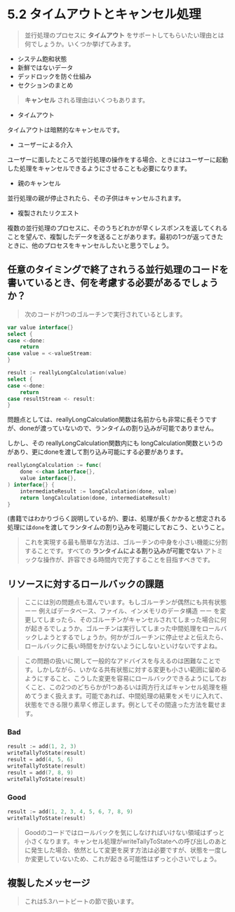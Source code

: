 # 5.2 タイムアウトとキャンセル処理

> 並行処理のプロセスに __タイムアウト__ をサポートしてもらいたい理由とは何でしょうか。いくつか挙げてみます。

* システム飽和状態
* 新鮮ではないデータ
* デッドロックを防ぐ仕組み
* セクションのまとめ

> __キャンセル__ される理由はいくつもあります。

* タイムアウト

タイムアウトは暗黙的なキャンセルです。

* ユーザーによる介入

ユーザーに面したところで並行処理の操作をする場合、ときにはユーザーに起動した処理をキャンセルできるようにさせることも必要になります。

* 親のキャンセル

並行処理の親が停止されたら、その子供はキャンセルされます。

* 複製されたリクエスト

複数の並行処理のプロセスに、そのうちどれかが早くレスポンスを返してくれることを望んで、複製したデータを送ることがあります。最初の1つが返ってきたときに、他のプロセスをキャンセルしたいと思うでしょう。

## 任意のタイミングで終了されうる並行処理のコードを書いているとき、何を考慮する必要があるでしょうか？

> 次のコードが1つのゴルーチンで実行されているとします。

```go
var value interface{}
select {
case <-done:
	return
case value = <-valueStream:
}

result := reallyLongCalculation(value)
select {
case <-done:
	return
case resultStream <- result:
}
```

問題点としては、reallyLongCalculation関数は名前からも非常に長そうですが、doneが渡っていないので、ランタイムの割り込みが可能でありません。

しかし、その reallyLongCalculation関数内にも longCalculation関数というのがあり、更にdoneを渡して割り込み可能にする必要があります。

```go
reallyLongCalculation := func(
	done <-chan interface{},
	value interface{},
) interface{} {
	intermediateResult := longCalculation(done, value)
	return longCalculation(done, intermediateResult)
}
```

(書籍ではわかりづらく説明しているが)、要は、処理が長くかかると想定される処理には`done`を渡してランタイムの割り込みを可能にしておこう、ということ。

> これを実現する最も簡単な方法は、ゴルーチンの中身を小さい機能に分割することです。すべての __ランタイムによる割り込みが可能でない__ アトミックな操作が、許容できる時間内で完了することを目指すべきです。

## リソースに対するロールバックの課題

> ここには別の問題点も潜んでいます。もしゴルーチンが偶然にも共有状態 ーー 例えばデータベース、ファイル、インメモリのデータ構造 ーー を変更してしまったら、そのゴルーチンがキャンセルされてしまった場合に何が起きるでしょうか。ゴルーチンは実行してしまった中間処理をロールバックしようとするでしょうか。何かがゴルーチンに停止せよと伝えたら、ロールバックに長い時間をかけないようにしないといけないですよね。

> この問題の扱いに関して一般的なアドバイスを与えるのは困難なことです。しかしながら、いかなる共有状態に対する変更も小さい範囲に留めるようにすること、こうした変更を容易にロールバックできるようにしておくこと、この2つのどちらかが1つあるいは両方行えばキャンセル処理を極めてうまく扱えます。可能であれば、中間処理の結果をメモリに入れて、状態をできる限り素早く修正します。例としてその間違った方法を載せます。

### Bad

```go
result := add(1, 2, 3)
writeTallyToState(result)
result = add(4, 5, 6)
writeTallyToState(result)
result = add(7, 8, 9)
writeTallyToState(result)
```

### Good

```go
result := add(1, 2, 3, 4, 5, 6, 7, 8, 9)
writeTallyToState(result)
```

> Goodのコードではロールバックを気にしなければいけない領域はずっと小さくなります。キャンセル処理がwriteTallyToStateへの呼び出しのあとに発生した場合、依然として変更を戻す方法は必要ですが、状態を一度しか変更していないため、これが起きる可能性はずっと小さいでしょう。

## 複製したメッセージ

>  これは5.3ハートビートの節で扱います。
